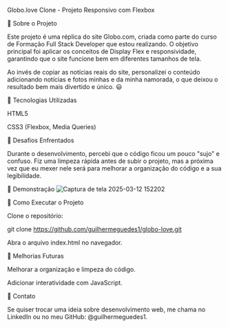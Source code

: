 Globo.love Clone - Projeto Responsivo com Flexbox

📝 Sobre o Projeto

Este projeto é uma réplica do site Globo.com, criada como parte do curso de Formação Full Stack Developer que estou realizando. O objetivo principal foi aplicar os conceitos de Display Flex e responsividade, garantindo que o site funcione bem em diferentes tamanhos de tela.

Ao invés de copiar as notícias reais do site, personalizei o conteúdo adicionando notícias e fotos minhas e da minha namorada, o que deixou o resultado bem mais divertido e único. 😃

🚀 Tecnologias Utilizadas

HTML5

CSS3 (Flexbox, Media Queries)

🎯 Desafios Enfrentados

Durante o desenvolvimento, percebi que o código ficou um pouco "sujo" e confuso. Fiz uma limpeza rápida antes de subir o projeto, mas a próxima vez que eu mexer nele será para melhorar a organização do código e a sua legibilidade.

📸 Demonstração
![Captura de tela 2025-03-12 152202](https://github.com/user-attachments/assets/0eb24987-0236-4608-8d46-28443ce4463e)

📌 Como Executar o Projeto

Clone o repositório:

git clone https://github.com/guilhermeguedes1/globo-love.git

Abra o arquivo index.html no navegador.

🔧 Melhorias Futuras

Melhorar a organização e limpeza do código.

Adicionar interatividade com JavaScript.

📩 Contato

Se quiser trocar uma ideia sobre desenvolvimento web, me chama no LinkedIn ou no meu GitHub: @guilhermeguedes1.
